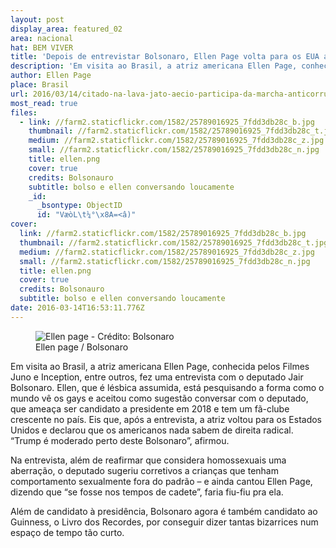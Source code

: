 ```yaml
---
layout: post
display_area: featured_02
area: nacional
hat: BEM VIVER
title: 'Depois de entrevistar Bolsonaro, Ellen Page volta para os EUA achando Trump moderado.'
description: 'Em visita ao Brasil, a atriz americana Ellen Page, conhecida pelos Filmes Juno e Inception, entre outros.'
author: Ellen Page
place: Brasil
url: 2016/03/14/citado-na-lava-jato-aecio-participa-da-marcha-anticorrupcao-pode-rir/
most_read: true
files:
  - link: //farm2.staticflickr.com/1582/25789016925_7fdd3db28c_b.jpg
    thumbnail: //farm2.staticflickr.com/1582/25789016925_7fdd3db28c_t.jpg
    medium: //farm2.staticflickr.com/1582/25789016925_7fdd3db28c_z.jpg
    small: //farm2.staticflickr.com/1582/25789016925_7fdd3db28c_n.jpg
    title: ellen.png
    cover: true
    credits: Bolsonauro
    subtitle: bolso e ellen conversando loucamente
    _id:
      _bsontype: ObjectID
      id: "VæòL\t¼°\x8A=<â)"
cover:
  link: //farm2.staticflickr.com/1582/25789016925_7fdd3db28c_b.jpg
  thumbnail: //farm2.staticflickr.com/1582/25789016925_7fdd3db28c_t.jpg
  medium: //farm2.staticflickr.com/1582/25789016925_7fdd3db28c_z.jpg
  small: //farm2.staticflickr.com/1582/25789016925_7fdd3db28c_n.jpg
  title: ellen.png
  cover: true
  credits: Bolsonauro
  subtitle: bolso e ellen conversando loucamente
date: 2016-03-14T16:53:11.776Z
---
```

<figure class="image"><img alt="Ellen page - Crédito: Bolsonaro" src="//farm2.staticflickr.com/1502/25693516351_d61fe119ed_b.jpg" />
<figcaption>Ellen page / Bolsonaro</figcaption>
</figure>

<p>Em visita ao Brasil, a atriz americana Ellen Page, conhecida pelos Filmes Juno e Inception, entre outros, fez uma entrevista com o deputado Jair Bolsonaro. Ellen, que &eacute; l&eacute;sbica assumida, est&aacute; pesquisando a forma como o mundo v&ecirc; os gays e aceitou como sugest&atilde;o conversar com o deputado, que amea&ccedil;a ser candidato a presidente em 2018 e tem um f&atilde;-clube crescente no pa&iacute;s. Eis que, ap&oacute;s a entrevista, a atriz voltou para os Estados Unidos e declarou que os americanos nada sabem de direita radical. &ldquo;Trump &eacute; moderado perto deste Bolsonaro&rdquo;, afirmou.</p>

<p>Na entrevista, al&eacute;m de reafirmar que considera homossexuais uma aberra&ccedil;&atilde;o, o deputado sugeriu corretivos a crian&ccedil;as que tenham comportamento sexualmente fora do padr&atilde;o &ndash; e ainda cantou Ellen Page, dizendo que &ldquo;se fosse nos tempos de cadete&rdquo;, faria fiu-fiu pra ela.</p>

<p>Al&eacute;m de candidato &agrave; presid&ecirc;ncia, Bolsonaro agora &eacute; tamb&eacute;m candidato ao Guinness, o Livro dos Recordes, por conseguir dizer tantas bizarrices num espa&ccedil;o de tempo t&atilde;o curto.</p>


